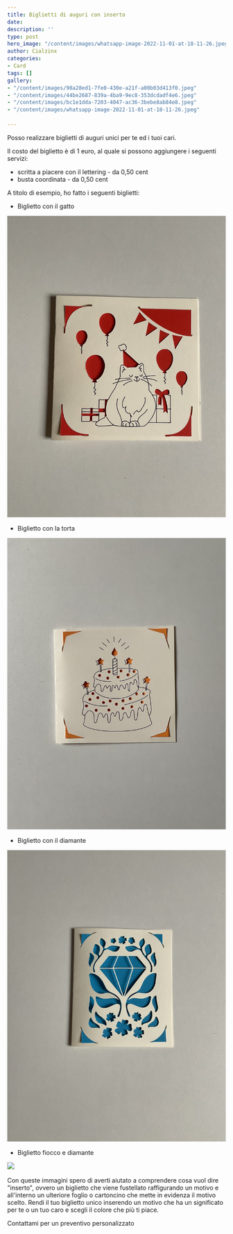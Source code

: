 ```yaml
---
title: Biglietti di auguri con inserto
date: 
description: ''
type: post
hero_image: "/content/images/whatsapp-image-2022-11-01-at-18-11-26.jpeg"
author: Cialzinx
categories:
- Card
tags: []
gallery:
- "/content/images/98a28ed1-7fe0-430e-a21f-a00b03d413f0.jpeg"
- "/content/images/44be2687-839a-4ba9-9ec8-353dcdadf4e6.jpeg"
- "/content/images/bc1e1dda-7203-4047-ac36-3bebe8ab84e8.jpeg"
- "/content/images/whatsapp-image-2022-11-01-at-18-11-26.jpeg"

---
```

Posso realizzare biglietti di auguri unici per te ed i tuoi cari.

Il costo del biglietto è di 1 euro, al quale si possono aggiungere i seguenti servizi:

* scritta a piacere con il lettering - da 0,50 cent
* busta coordinata - da 0,50 cent

A titolo di esempio, ho fatto i seguenti biglietti:

* Biglietto con il gatto

![](/content/images/734ed31e-8c98-4ee5-ad96-66d04c051fbd.jpeg)

* Biglietto con la torta

![](/content/images/bc1e1dda-7203-4047-ac36-3bebe8ab84e8.jpeg)

* Biglietto con il diamante

![](/content/images/44be2687-839a-4ba9-9ec8-353dcdadf4e6.jpeg)

* Biglietto fiocco e diamante

![](/content/images/98a28ed1-7fe0-430e-a21f-a00b03d413f0.jpeg)

Con queste immagini spero di averti aiutato a comprendere cosa vuol dire "inserto", ovvero un biglietto che viene fustellato raffigurando un motivo e all'interno un ulteriore foglio o cartoncino che mette in evidenza il motivo scelto. Rendi il tuo biglietto unico inserendo un motivo che ha un significato per te o un tuo caro e scegli il colore che più ti piace.

Contattami per un preventivo personalizzato